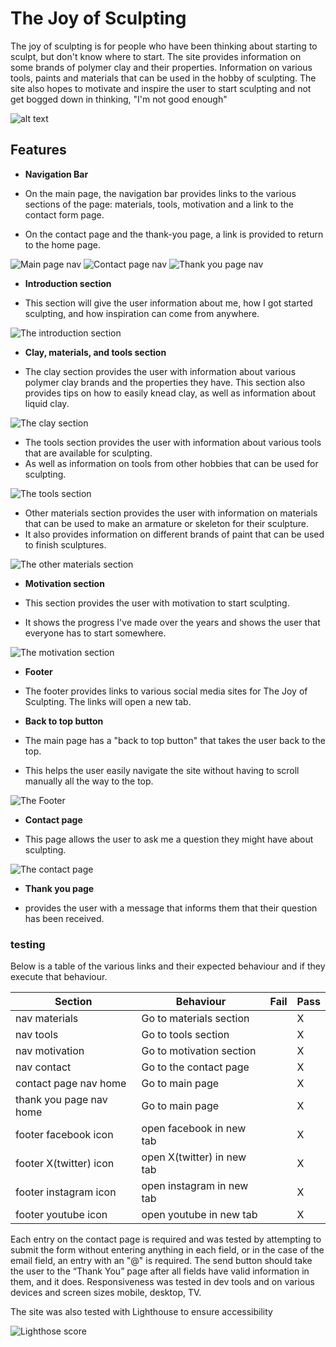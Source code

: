 # The Joy of Sculpting

The joy of sculpting is for people who have been thinking about starting to sculpt, but don't know where to start. The site provides information on some brands of polymer clay and their properties. Information on various tools, paints and materials that can be used in the hobby of sculpting. The site also hopes to motivate and inspire the user to start sculpting and not get bogged down in thinking, "I'm not good enough"

![alt text](<assets/images/readme-images/the joy of sculpting responsive.png>)

## Features

- __Navigation Bar__

- On the main page, the navigation bar provides links to the various sections of the page: materials, tools, motivation and a link to the contact form page.
- On the contact page and the thank-you page, a link is provided to return to the home page.

![Main page nav](<assets/images/readme-images/header and nav.png>)
![Contact page nav](<assets/images/readme-images/form nav.png>)
![Thank you page nav](<assets/images/readme-images/form return nav.png>)

- __Introduction section__

- This section will give the user information about me, how I got started sculpting, and how inspiration can come from anywhere.

![The introduction section](<assets/images/readme-images/introduction section.png>)

- __Clay, materials, and tools section__

- The clay section provides the user with information about various polymer clay brands and the properties they have. 
This section also provides tips on how to easily knead clay, as well as information about liquid clay.

![The clay section](assets/images/readme-images/clay.png)

- The tools section provides the user with information about various tools that are available for sculpting. 
- As well as information on tools from other hobbies that can be used for sculpting.

![The tools section](assets/images/readme-images/tools.png)

- Other materials section provides the user with information on materials that can be used to make an armature or skeleton for their sculpture. 
- It also provides information on different brands of paint that can be used to finish sculptures.

![The other materials section](<assets/images/readme-images/materials and paint.png>)

- __Motivation section__

- This section provides the user with motivation to start sculpting.
- It shows the progress I've made over the years and shows the user that everyone has to start somewhere.

![The motivation section](<assets/images/readme-images/motivation section.png>)

- __Footer__

- The footer provides links to various social media sites for The Joy of Sculpting. The links will open a new tab.

- __Back to top button__

- The main page has a "back to top button" that takes the user back to the top.
- This helps the user easily navigate the site without having to scroll manually all the way to the top.

![The Footer](assets/images/readme-images/footer.png)

- __Contact page__

- This page allows the user to ask me a question they might have about sculpting.

![The contact page](<assets/images/readme-images/contact page.png>)

- __Thank you page__

- provides the user with a message that informs them that their question has been received.

### testing

Below is a table of the various links and their expected behaviour and if they execute that behaviour.

| Section                 | Behaviour                  | Fail | Pass |
|-------------------------|----------------------------|------|------|
| nav materials           | Go to materials section    |      | X    |
| nav tools               | Go to tools section        |      | X    |
| nav motivation          | Go to motivation section   |      | X    |
| nav contact             | Go to the contact page     |      | X    |
| contact page nav home   | Go to main page            |      | X    |
| thank you page nav home | Go to main page            |      | X    |
| footer facebook icon    | open facebook in new tab   |      | X    |
| footer X(twitter) icon  | open X(twitter) in new tab |      | X    |
| footer instagram icon   | open instagram in new tab  |      | X    |
| footer youtube icon     | open youtube in new tab    |      | X    |

Each entry on the contact page is required and was tested by attempting to submit the form without entering anything in each field, or in the case of the email field, an entry with an "@" is required. The send button should take the user to the “Thank You” page after all fields have valid information in them, and it does. Responsiveness was tested in dev tools and on various devices and screen sizes mobile, desktop, TV.

The site was also tested with Lighthouse to ensure accessibility

![Lighthose score](assets/images/readme-images/Lighthouse.png)